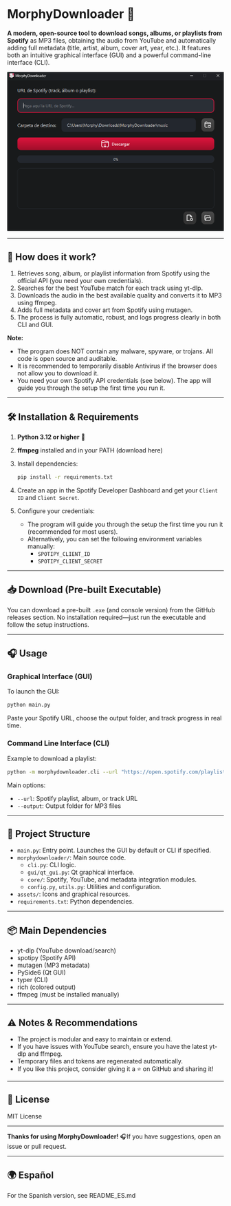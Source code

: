 # MorphyDownloader 🎵

**A modern, open-source tool to download songs, albums, or playlists from Spotify** as MP3 files, obtaining the audio from YouTube and automatically adding full metadata (title, artist, album, cover art, year, etc.). It features both an intuitive graphical interface (GUI) and a powerful command-line interface (CLI).

![MorphyDownloader GUI](assets/screnshot.png)

---

## 🚀 How does it work?

1. Retrieves song, album, or playlist information from Spotify using the official API (you need your own credentials).
2. Searches for the best YouTube match for each track using yt-dlp.
3. Downloads the audio in the best available quality and converts it to MP3 using ffmpeg.
4. Adds full metadata and cover art from Spotify using mutagen.
5. The process is fully automatic, robust, and logs progress clearly in both CLI and GUI.

**Note:**

- The program does NOT contain any malware, spyware, or trojans. All code is open source and auditable.
- It is recommended to temporarily disable Antivirus if the browser does not allow you to download it.
- You need your own Spotify API credentials (see below). The app will guide you through the setup the first time you run it.

---

## 🛠️ Installation & Requirements

1. **Python 3.12 or higher** 🐍

2. **ffmpeg** installed and in your PATH (download here)

3. Install dependencies:

   ```sh
   pip install -r requirements.txt
   ```

4. Create an app in the Spotify Developer Dashboard and get your `Client ID` and `Client Secret`.

5. Configure your credentials:

   - The program will guide you through the setup the first time you run it (recommended for most users).
   - Alternatively, you can set the following environment variables manually:
     - `SPOTIPY_CLIENT_ID`
     - `SPOTIPY_CLIENT_SECRET`

---

## 📥 Download (Pre-built Executable)

You can download a pre-built `.exe` (and console version) from the GitHub releases section. No installation required—just run the executable and follow the setup instructions.

---

## 🎧 Usage

### Graphical Interface (GUI)

To launch the GUI:

```sh
python main.py
```

Paste your Spotify URL, choose the output folder, and track progress in real time.

### Command Line Interface (CLI)

Example to download a playlist:

```sh
python -m morphydownloader.cli --url "https://open.spotify.com/playlist/PLAYLIST_ID" --output music
```

Main options:

- `--url`: Spotify playlist, album, or track URL
- `--output`: Output folder for MP3 files

---

## 📂 Project Structure

- `main.py`: Entry point. Launches the GUI by default or CLI if specified.
- `morphydownloader/`: Main source code.
  - `cli.py`: CLI logic.
  - `gui/qt_gui.py`: Qt graphical interface.
  - `core/`: Spotify, YouTube, and metadata integration modules.
  - `config.py`, `utils.py`: Utilities and configuration.
- `assets/`: Icons and graphical resources.
- `requirements.txt`: Python dependencies.

---

## 📦 Main Dependencies

- yt-dlp (YouTube download/search)
- spotipy (Spotify API)
- mutagen (MP3 metadata)
- PySide6 (Qt GUI)
- typer (CLI)
- rich (colored output)
- ffmpeg (must be installed manually)

---

## ⚠️ Notes & Recommendations

- The project is modular and easy to maintain or extend.
- If you have issues with YouTube search, ensure you have the latest yt-dlp and ffmpeg.
- Temporary files and tokens are regenerated automatically.
- If you like this project, consider giving it a ⭐ on GitHub and sharing it!

---

## 📜 License

MIT License

---

**Thanks for using MorphyDownloader!** 🎧If you have suggestions, open an issue or pull request.

---

## 🌍 Español

For the Spanish version, see README_ES.md

